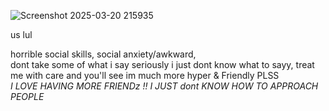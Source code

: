 ![Screenshot 2025-03-20 215935](https://github.com/user-attachments/assets/3ee45214-55ad-41b3-a112-c4747424facf)

 us lul 

horrible social skills, social anxiety/awkward,                                                                                                                                              
dont take some of what i say seriously i just dont know what to sayy, treat me with care and you'll see im much more hyper & Friendly PLSS                                            
*I LOVE HAVING MORE FRIENDz !! I JUST dont KNOW HOW TO APPROACH PEOPLE*
 
